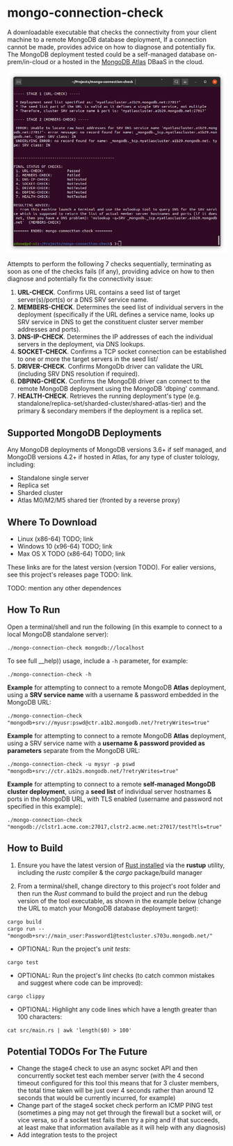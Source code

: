 # mongo-connection-check

A downloadable executable that checks the connectivity from your client machine to a remote MongoDB database deployment, If a connection cannot be made, provides advice on how to diagnose and potentially fix. The MongoDB deployment tested could be a self-managed database on-prem/in-cloud or a hosted in the [MongoDB Atlas](https://www.mongodb.com/cloud/atlas) DBaaS in the cloud.

![Screenshot of the mongo-connection-check tool](.tool_pic.png)

Attempts to perform the following 7 checks sequentially, terminating as soon as one of the checks fails (if any), providing advice on how to then diagnose and potentially fix the connectivity issue:
 1. __URL-CHECK__. Confirms URL contains a seed list of target server(s)/port(s) or a DNS SRV service name.
 2. __MEMBERS-CHECK__. Determines the seed list of individual servers in the deployment (specifically if the URL defines a service name, looks up SRV service in DNS to get the constituent cluster server member addresses and ports).
 3. __DNS-IP-CHECK__. Determines the IP addresses of each the individual servers in the deployment, via DNS lookups.
 4. __SOCKET-CHECK__. Confirms a TCP socket connection can be established to one or more the target servers in the seed list/
 5. __DRIVER-CHECK__. Confirms MongoDb driver can validate the URL (including SRV DNS resolution if required).
 6. __DBPING-CHECK__. Confirms the MongoDB driver can connect to the remote MongoDB deployment using the MongoDB 'dbping' command.
 7. __HEALTH-CHECK__. Retrieves the running deployment's type (e.g. standalone/replica-set/sharded-cluster/shared-atlas-tier) and the primary & secondary members if the deployment is a replica set.

## Supported MongoDB Deployments

Any MongoDB deployments of MongoDB versions 3.6+ if self managed, and MongoDB versions 4.2+ if hosted in Atlas, for any type of cluster tolology, including:
 * Standalone single server
 * Replica set
 * Sharded cluster
 * Atlas M0/M2/M5 shared tier (fronted by a reverse proxy)
 
## Where To Download

 * Linux (x86-64) TODO; link
 * Windows 10 (x96-64) TODO; link
 * Max OS X TODO (x86-64) TODO; link

These links are for the latest version (version TODO). For ealier versions, see this project's releases page TODO: link.

TODO: mention any other dependences

## How To Run

Open a terminal/shell and run the following (in this example to connect to a local MongoDB standalone server):

```console
./mongo-connection-check mongodb://localhost
```

To see full __help)) usage, include a `-h` parameter, for example:

```console
./mongo-connection-check -h
```

__Example__ for attempting to connect to a remote MongoDB __Atlas__ deployment, using a __SRV service name__ with a username & password embedded in the MongoDB URL:

```console
./mongo-connection-check "mongodb+srv://myusr:pswd@ctr.a1b2.mongodb.net/?retryWrites=true"
```

__Example__ for attempting to connect to a remote MongoDB __Atlas__ deployment, using a SRV service name with a __username & password provided as parameters__ separate from the MongoDB URL:

```console
./mongo-connection-check -u mysyr -p pswd "mongodb+srv://ctr.a1b2s.mongodb.net/?retryWrites=true"
```

__Example__ for attempting to connect to a remote __self-managed MongoDB cluster deployment__, using a __seed list__ of individual server hostnames & ports in the MongoDB URL, with TLS enabled (username and password not specified in this example):

```console
./mongo-connection-check "mongodb://clstr1.acme.com:27017,clstr2.acme.net:27017/test?tls=true"
```

## How to Build

 1. Ensure you have the latest version of [Rust installed](https://www.rust-lang.org/tools/install) via the __rustup__ utility, including the _rustc_ compiler & the _cargo_ package/build manager

 2. From a terminal/shell, change directory to this project's root folder and then run the _Rust_ command to build the project and run the debug version of the tool executable, as shown in the example below (change the URL to match your MongoDB database deployment target):
 
```console
cargo build
cargo run -- "mongodb+srv://main_user:Password1@testcluster.s703u.mongodb.net/"
```

 * OPTIONAL: Run the project's _unit tests_:
```console
cargo test
```
 
 * OPTIONAL: Run the project's _lint_ checks (to catch common mistakes and suggest where code can be improved):
```console
cargo clippy
```

 * OPTIONAL: Highlight any code lines which have a length greater than 100 characters:
```console
cat src/main.rs | awk 'length($0) > 100'
```

## Potential TODOs For The Future

* Change the stage4 check to use an async socket API and then concurrently socket test each member server (with the 4 second timeout configured for this tool this means that for 3 cluster members, the total time taken will be just over 4 seconds rather than around 12 seconds that would be currently incurred, for example)
* Change part of the stage4 socket check perform an ICMP PING test (sometimes a ping may not get through the firewall but a socket will, or vice versa, so if a socket test fails then try a ping and if that succeeds, at least make that information available as it will help with any diagnosis)
* Add integration tests to the project

